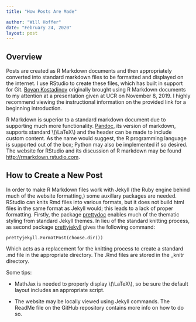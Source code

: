 ```yaml
---
title: "How Posts Are Made"

author: "Will Hoffer"
date: "February 24, 2020"
layout: post
---
```



<section class="main-content">
<div id="overview" class="section level2">
<h2>Overview</h2>
<p>Posts are created as R Markdown documents and then appropriately converted into standard markdown files to be formatted and displayed on the internet. I use RStudio to create these files, which has built in support for Git. <a href="https://citytech-cuny.academia.edu/BoyanKostadinov/Teaching-Documents">Boyan Kostadinov</a> originally brought using R Markdown documents to my attention at a presentation given at UCR on November 8, 2019. I highly recommend viewing the instructional information on the provided link for a beginning introduction.</p>
<p>R Markdown is superior to a standard markdown document due to supporting much more functionality. <a href="https://pandoc.org/">Pandoc</a>, its version of markdown, supports standard <span class="math inline">\(\LaTeX\)</span> and the header can be made to include custom content. As the name would suggest, the R programming language is supported out of the box; Python may also be implemented if so desired. The website for RStudio and its discussion of R markdown may be found <a href="http://rmarkdown.rstudio.com" class="uri">http://rmarkdown.rstudio.com</a>.</p>
</div>
<div id="how-to-create-a-new-post" class="section level2">
<h2>How to Create a New Post</h2>
<p>In order to make R Markdown files work with Jekyll (the Ruby engine behind much of the website formatting,) some auxillary packages are needed. RStudio can knits Rmd files into various formats, but it does not build html files in the same format as Jekyll would; this leads to a lack of proper formatting. Firstly, the package <a href="https://github.com/yixuan/prettydoc/">prettydoc</a> enables much of the thematic styling from standard Jekyll themes. In lieu of the standard knitting process, as second package <a href="https://github.com/privefl/jekyll-now-r-template">prettyjekyll</a> gives the following command:</p>
<pre><code>prettyjekyll.FormatPost(choose.dir())</code></pre>
<p>Which acts as a replacement for the knitting process to create a standard .md file in the appropriate directory. The .Rmd files are stored in the _knitr directory.</p>
<p>Some tips:</p>
<ul>
<li><p>MathJax is needed to properly display <span class="math inline">\(\LaTeX\)</span>, so be sure the default layout includes an appropriate script.</p></li>
<li><p>The website may be locally viewed using Jekyll commands. The ReadMe file on the GitHub repository contains more info on how to do so.</p></li>
</ul>
</div>
</section>
